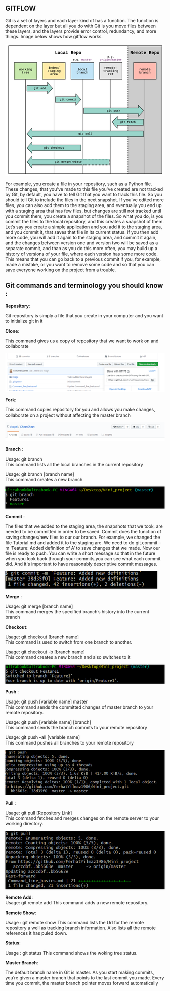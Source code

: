 ﻿## GITFLOW  
   
 Git is a set of layers and each layer kind of has a function. The function is dependent on the layer but all you do with Git is you move files between these layers, and the layers provide error control, redundancy, and more things. Image below shows how gitflow works.  
  
 ![git flow](/image/gitflow.png)  
   
 For example, you create a file in your repository, such as a Python file. These changes, that you've made to this file you've created are not tracked by Git, by default, you have to tell Git that you want to track this file. So you should tell Git to include the files in the next snapshot. If you've edited more files, you can also add them to the staging area, and eventually you end up with a staging area that has few files, but changes are still not tracked until you commit them; you create a snapshot of the files. So what you do, is you commit the files to the local repository, and this creates a snapshot of them.  
 Let’s say you create a simple application and you add it to the staging area, and you commit it, that saves that file in its current status. If you then add more code, you will add it again to the staging area, and commit it again, and the changes between version one and version two will be saved as a separate commit, and than as you do this more often, you may build up a history of versions of your file, where each version has some more code. This means that you can go back to a previous commit if you, for example, made a mistake, or you want to remove some code and so that you can save everyone working on the project from a trouble. 
  
## Git commands and terminology you should know :
  
**Repository**:  
  
Git repository is simply a file that you create in your computer and you want to initialize git in it  
  
**Clone**:  
  
This command gives us a copy of repository that we want to work on and collaborate  
  
 ![Git Clone](/image/clone2.png)  
  
**Fork**:  
  
This command copies repository for you and allows you make changes, collaborate on a project without affecting the master branch  
  
 ![Git Fork](/image/fork.png)  
  
**Branch** :  
  
Usage: git branch   
This command lists all the local branches in the current repository  
     
Usage: git branch [branch name]  
This command creates a new branch.
  
![Git branch](/image/branch.png)  
  
**Commit** :  
  
The files that we added to the staging area, the snapshots that we took, are needed to be committed in order to be saved. Commit does the function of saving changes/new files to our our branch. For example, we changed the file Tutorial.md and added it to the staging are. We need to do git.commit –m ‘Feature: Added definition of A’ to save changes that we made. Now our file is ready to push. You can write a short message so that in the future when you look back through your commits,you can see what each commit did. And it's important to have reasonably descriptive commit messages.  
  
![Git commit](/image/commit.png)  
  
**Merge** :
      
Usage: git merge [branch name]  
This command merges the specified branch’s history into the current branch

**Checkout**:  
  
Usage: git checkout [branch name]  
This command is used to switch from one branch to another.  
  
Usage: git checkout -b [branch name]  
This command creates a new branch and also switches to it  
  
![Git checkout](/image/checkout.png)  
  
**Push** :  
    
Usage: git push [variable name] master  
This command sends the committed changes of master branch to your remote repository.  
  
Usage: git push [variable name] [branch]  
This command sends the branch commits to your remote repository  
  
Usage: git push –all [variable name]  
This command pushes all branches to your remote repository  
  
![Git push](/image/push.png)  
  
**Pull** : 
  
Usage: git pull [Repository Link]  
This command fetches and merges changes on the remote server to your working directory.
  
![Git pull](/image/pull.png)  

**Remote Add**:  
Usage: git remote add <shortname> <url> 
This command adds a new remote repository.  
   
**Remote Show**:  
  
Usage : git remote show
This command lists the Url for the remote repository a well as tracking branch information. Also lists all the remote references it has puled down.  
  
**Status**:  
  
Usage : git status
This command shows the woking tree status.  
  
**Master Branch**:  
  
The default branch name in Git is master. As you start making commits, you’re given a master branch that points to the last commit   you made. Every time you commit, the master branch pointer moves forward automatically
  




 

